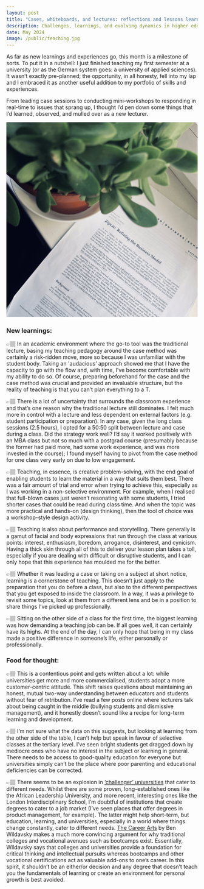 ```yaml
---
layout: post
title: "Cases, whiteboards, and lectures: reflections and lessons learned in university teaching"
description: Challenges, learnings, and evolving dynamics in higher education from the perspective of a new lecturer.
date: May 2024
image: /public/teaching.jpg
---
```


As far as new learnings and experiences go, this month is a milestone of sorts. To put it in a nutshell: I just finished teaching my first semester at a university (or as the German system goes: a university of applied sciences). It wasn’t exactly pre-planned; the opportunity, in all honesty, fell into my lap and I embraced it as another useful addition to my portfolio of skills and experiences.

From leading case sessions to conducting mini-workshops to responding in real-time to issues that sprang up, I thought I’d pen down some things that I’d learned, observed, and mulled over as a new lecturer.

[![Photo of a business case](/public/teaching.jpg)](/public/teaching.jpg)

### New learnings: 
👉🏽 In an academic environment where the go-to tool was the traditional lecture, basing my teaching pedagogy around the case method was certainly a risk-ridden move, more so because I was unfamiliar with the student body. Taking an 'audacious’ approach showed me that I have the capacity to go with the flow and, with time, I've become comfortable with my ability to do so. Of course, preparing beforehand for the case and the case method was crucial and provided an invaluable structure, but the reality of teaching is that you can’t plan everything to a T.

👉🏽 There is a lot of uncertainty that surrounds the classroom experience and that’s one reason why the traditional lecture still dominates. I felt much more in control with a lecture and less dependent on external factors (e.g. student participation or preparation). In any case, given the long class sessions (2.5 hours), I opted for a 50:50 split between lecture and case during a class. Did the strategy work well? I’d say it worked positively with an MBA class but not so much with a postgrad course (presumably because the former had paid more, had some work experience, and was more invested in the course); I found myself having to pivot from the case method for one class very early on due to low engagement.

👉🏽 Teaching, in essence, is creative problem-solving, with the end goal of enabling students to learn the material in a way that suits them best. There was a fair amount of trial and error when trying to achieve this, especially as I was working in a non-selective environment. For example, when I realised that full-blown cases just weren’t resonating with some students, I tried shorter cases that could be read during class time. And when the topic was more practical and hands-on (design thinking), then the tool of choice was a workshop-style design activity.

👉🏽 Teaching is also about performance and storytelling. There generally is a gamut of facial and body expressions that run through the class at various points: interest, enthusiasm, boredom, arrogance, disinterest, and cynicism. Having a thick skin through all of this to deliver your lesson plan takes a toll, especially if you are dealing with difficult or disruptive students, and I can only hope that this experience has moulded me for the better.

👉🏽 Whether it was leading a case or taking on a subject at short notice, learning is a cornerstone of teaching. This doesn’t just apply to the preparation that you do before a class, but also to the different perspectives that you get exposed to inside the classroom. In a way, it was a privilege to revisit some topics, look at them from a different lens and be in a position to share things I’ve picked up professionally.

👉🏽 Sitting on the other side of a class for the first time, the biggest learning was how demanding a teaching job can be. If all goes well, it can certainly have its highs. At the end of the day, I can only hope that being in my class made a positive difference in someone’s life, either personally or professionally.  

### Food for thought:
👉🏽 This is a contentious point and gets written about a lot: while universities get more and more commercialised, students adopt a more customer-centric attitude. This shift raises questions about maintaining an honest, mutual two-way understanding between educators and students without fear of retribution. I’ve read a few posts online where lecturers talk about being caught in the middle (bullying students and dismissive management), and it honestly doesn’t sound like a recipe for long-term learning and development. 

👉🏽 I’m not sure what the data on this suggests, but looking at learning from the other side of the table, I can’t help but speak in favour of selective classes at the tertiary level. I’ve seen bright students get dragged down by mediocre ones who have no interest in the subject or learning in general. There needs to be access to good-quality education for everyone but universities simply can’t be the place where poor parenting and educational deficiencies can be corrected.

👉🏽 There seems to be an explosion in <a href="https://medium.com/emerge-edtech-insights/challenger-universities-pt-3a-the-challenger-university-landscape-f7300bce7db2" target="_blank">‘challenger’ universities</a> that cater to different needs. Whilst there are some proven, long-established ones like the African Leadership University, and more recent, interesting ones like the London Interdisciplinary School, I’m doubtful of institutions that create degrees to cater to a job market (I’ve seen places that offer degrees in product management, for example). The latter might help short-term, but education, learning, and universities, especially in a world where things change constantly, cater to different needs. <a href="https://www.amazon.com/Career-Arts-College-Credentials-Connections/dp/0691239797/ref=sr_1_1?crid=1FXA014PP11Y2&dib=eyJ2IjoiMSJ9.n2zTXwYwl6uK4Q6HPEGTvvHADfe_fpcXEAyNTCAL-pTBwKPHbh6JLyOASiaxRoUnKCf9NnBFFGO_fd2le-wUjt2NkhXwHN_XvuTEbXICPOpeANWWn67HKtgodIcrOYAwxK5GvBOKzKdubaTm9C6GgqDucULyeLma0qszxOtDouUMfOIMy-60eoR8FH82txr2PbunbevATMqFXIbD65qa_sbMwTH7kZb-ddBlFTjmKxM.qLA8VIs13cg6VYyjkTJpWOZq2TB5ZHySh9g_p4rfPVE&dib_tag=se&keywords=career+arts+ben&qid=1716721230&sprefix=career+arts+ben%2Caps%2C772&sr=8-1" target="_blank">The Career Arts</a> by Ben Wildavsky makes a much more convincing argument for why traditional colleges and vocational avenues such as bootcamps exist. Essentially, Wildavsky says that colleges and universities provide a foundation for critical thinking and intellectual pursuits whereas bootcamps and other vocational certifications act as valuable add-ons to one’s career. In this spirit, it shouldn’t be an either/or decision and any degree that doesn’t teach you the fundamentals of learning or create an environment for personal growth is best avoided. 